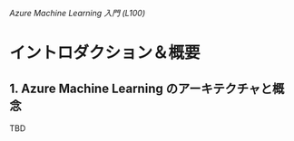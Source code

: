 ###### Azure Machine Learning 入門 (L100)

# イントロダクション＆概要

## 1. Azure Machine Learning のアーキテクチャと概念

TBD
